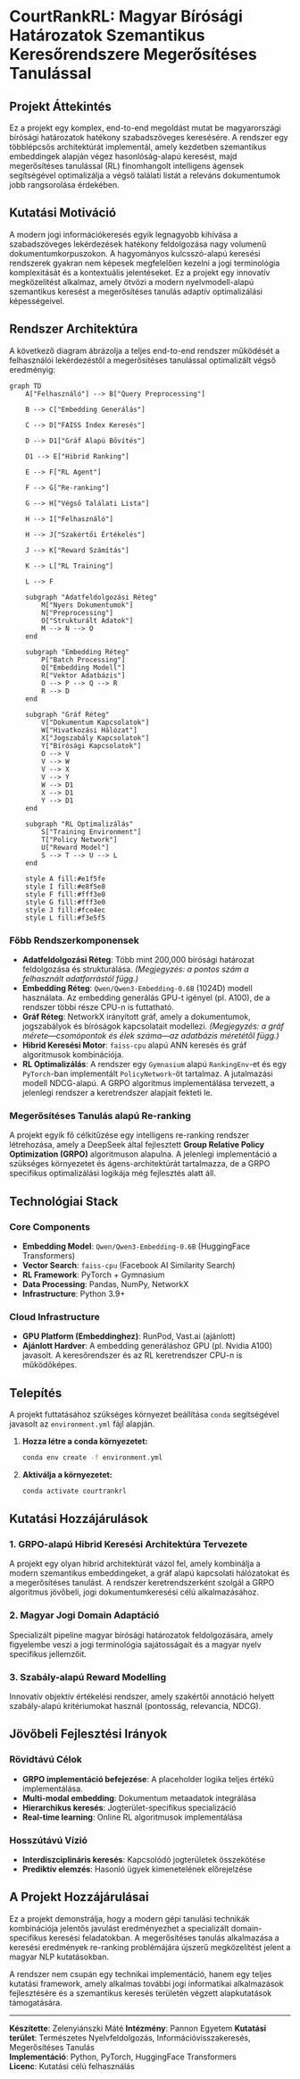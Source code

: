 # CourtRankRL: Magyar Bírósági Határozatok Szemantikus Keresőrendszere Megerősítéses Tanulással

## Projekt Áttekintés

Ez a projekt egy komplex, end-to-end megoldást mutat be magyarországi bírósági határozatok hatékony szabadszöveges keresésére. A rendszer egy többlépcsős architektúrát implementál, amely kezdetben szemantikus embeddingek alapján végez hasonlóság-alapú keresést, majd megerősítéses tanulással (RL) finomhangolt intelligens ágensek segítségével optimalizálja a végső találati listát a releváns dokumentumok jobb rangsorolása érdekében.

## Kutatási Motiváció

A modern jogi információkeresés egyik legnagyobb kihívása a szabadszöveges lekérdezések hatékony feldolgozása nagy volumenű dokumentumkorpuszokon. A hagyományos kulcsszó-alapú keresési rendszerek gyakran nem képesek megfelelően kezelni a jogi terminológia komplexitását és a kontextuális jelentéseket. Ez a projekt egy innovatív megközelítést alkalmaz, amely ötvözi a modern nyelvmodell-alapú szemantikus keresést a megerősítéses tanulás adaptív optimalizálási képességeivel.

## Rendszer Architektúra

A következő diagram ábrázolja a teljes end-to-end rendszer működését a felhasználói lekérdezéstől a megerősítéses tanulással optimalizált végső eredményig:

```mermaid
graph TD
    A["Felhasználó"] --> B["Query Preprocessing"]
    
    B --> C["Embedding Generálás"]
    
    C --> D["FAISS Index Keresés"]
    
    D --> D1["Gráf Alapú Bővítés"]
    
    D1 --> E["Hibrid Ranking"]
    
    E --> F["RL Agent"]
    
    F --> G["Re-ranking"]
    
    G --> H["Végső Találati Lista"]
    
    H --> I["Felhasználó"]
    
    H --> J["Szakértői Értékelés"]
    
    J --> K["Reward Számítás"]
    
    K --> L["RL Training"]
    
    L --> F
    
    subgraph "Adatfeldolgozási Réteg"
        M["Nyers Dokumentumok"]
        N["Preprocessing"]
        O["Strukturált Adatok"]
        M --> N --> O
    end
    
    subgraph "Embedding Réteg"
        P["Batch Processing"]
        Q["Embedding Modell"]
        R["Vektor Adatbázis"]
        O --> P --> Q --> R
        R --> D
    end
    
    subgraph "Gráf Réteg"
        V["Dokumentum Kapcsolatok"]
        W["Hivatkozási Hálózat"]
        X["Jogszabály Kapcsolatok"]
        Y["Bírósági Kapcsolatok"]
        O --> V
        V --> W
        V --> X
        V --> Y
        W --> D1
        X --> D1
        Y --> D1
    end
    
    subgraph "RL Optimalizálás"
        S["Training Environment"]
        T["Policy Network"]
        U["Reward Model"]
        S --> T --> U --> L
    end
    
    style A fill:#e1f5fe
    style I fill:#e8f5e8
    style F fill:#fff3e0
    style G fill:#fff3e0
    style J fill:#fce4ec
    style L fill:#f3e5f5
```

### Főbb Rendszerkomponensek

- **Adatfeldolgozási Réteg**: Több mint 200,000 bírósági határozat feldolgozása és strukturálása. *(Megjegyzés: a pontos szám a felhasznált adatforrástól függ.)*
- **Embedding Réteg**: `Qwen/Qwen3-Embedding-0.6B` (1024D) modell használata. Az embedding generálás GPU-t igényel (pl. A100), de a rendszer többi része CPU-n is futtatható.
- **Gráf Réteg**: NetworkX irányított gráf, amely a dokumentumok, jogszabályok és bíróságok kapcsolatait modellezi. *(Megjegyzés: a gráf mérete—csomópontok és élek száma—az adatbázis méretétől függ.)*
- **Hibrid Keresési Motor**: `faiss-cpu` alapú ANN keresés és gráf algoritmusok kombinációja.
- **RL Optimalizálás**: A rendszer egy `Gymnasium` alapú `RankingEnv`-et és egy `PyTorch`-ban implementált `PolicyNetwork`-öt tartalmaz. A jutalmazási modell NDCG-alapú. A GRPO algoritmus implementálása tervezett, a jelenlegi rendszer a keretrendszer alapjait fekteti le.

### Megerősítéses Tanulás alapú Re-ranking

A projekt egyik fő célkitűzése egy intelligens re-ranking rendszer létrehozása, amely a DeepSeek által fejlesztett **Group Relative Policy Optimization (GRPO)** algoritmuson alapulna. A jelenlegi implementáció a szükséges környezetet és ágens-architektúrát tartalmazza, de a GRPO specifikus optimalizálási logikája még fejlesztés alatt áll.

## Technológiai Stack

### Core Components
- **Embedding Model**: `Qwen/Qwen3-Embedding-0.6B` (HuggingFace Transformers)
- **Vector Search**: `faiss-cpu` (Facebook AI Similarity Search)
- **RL Framework**: PyTorch + Gymnasium
- **Data Processing**: Pandas, NumPy, NetworkX
- **Infrastructure**: Python 3.9+

### Cloud Infrastructure
- **GPU Platform (Embeddinghez)**: RunPod, Vast.ai (ajánlott)
- **Ajánlott Hardver**: A embedding generáláshoz GPU (pl. Nvidia A100) javasolt. A keresőrendszer és az RL keretrendszer CPU-n is működőképes.

## Telepítés

A projekt futtatásához szükséges környezet beállítása `conda` segítségével javasolt az `environment.yml` fájl alapján.

1.  **Hozza létre a conda környezetet:**
    ```bash
    conda env create -f environment.yml
    ```

2.  **Aktiválja a környezetet:**
    ```bash
    conda activate courtrankrl
    ```

## Kutatási Hozzájárulások

### 1. GRPO-alapú Hibrid Keresési Architektúra Tervezete
A projekt egy olyan hibrid architektúrát vázol fel, amely kombinálja a modern szemantikus embeddingeket, a gráf alapú kapcsolati hálózatokat és a megerősítéses tanulást. A rendszer keretrendszerként szolgál a GRPO algoritmus jövőbeli, jogi dokumentumkeresési célú alkalmazásához.

### 2. Magyar Jogi Domain Adaptáció
Specializált pipeline magyar bírósági határozatok feldolgozására, amely figyelembe veszi a jogi terminológia sajátosságait és a magyar nyelv specifikus jellemzőit.

### 3. Szabály-alapú Reward Modelling
Innovatív objektív értékelési rendszer, amely szakértői annotáció helyett szabály-alapú kritériumokat használ (pontosság, relevancia, NDCG).

## Jövőbeli Fejlesztési Irányok

### Rövidtávú Célok
- **GRPO implementáció befejezése**: A placeholder logika teljes értékű implementálása.
- **Multi-modal embedding**: Dokumentum metaadatok integrálása
- **Hierarchikus keresés**: Jogterület-specifikus specializáció
- **Real-time learning**: Online RL algoritmusok implementálása

### Hosszútávú Vízió
- **Interdiszciplináris keresés**: Kapcsolódó jogterületek összekötése
- **Prediktív elemzés**: Hasonló ügyek kimenetelének előrejelzése

## A Projekt Hozzájárulásai

Ez a projekt demonstrálja, hogy a modern gépi tanulási technikák kombinációja jelentős javulást eredményezhet a specializált domain-specifikus keresési feladatokban. A megerősítéses tanulás alkalmazása a keresési eredmények re-ranking problémájára újszerű megközelítést jelent a magyar NLP kutatásokban.

A rendszer nem csupán egy technikai implementáció, hanem egy teljes kutatási framework, amely alkalmas további jogi informatikai alkalmazások fejlesztésére és a szemantikus keresés területén végzett alapkutatások támogatására.

---

**Készítette**: Zelenyiánszki Máté
**Intézmény**: Pannon Egyetem 
**Kutatási terület**: Természetes Nyelvfeldolgozás, Információvisszakeresés, Megerősítéses Tanulás  
**Implementáció**: Python, PyTorch, HuggingFace Transformers  
**Licenc**: Kutatási célú felhasználás